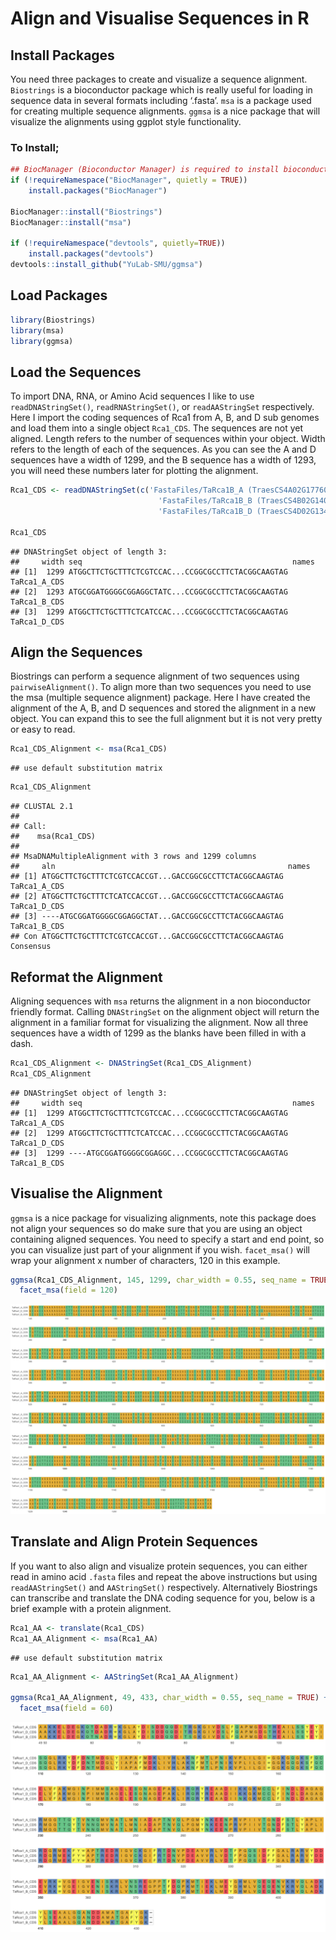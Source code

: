 Align and Visualise Sequences in R
================

## Install Packages

You need three packages to create and visualize a sequence alignment.
`Biostrings` is a bioconductor package which is really useful for
loading in sequence data in several formats including ‘.fasta’. `msa` is
a package used for creating multiple sequence alignments. `ggmsa` is a
nice package that will visualize the alignments using ggplot style
functionality.

### To Install;

``` r
## BiocManager (Bioconductor Manager) is required to install bioconductor packages as they are hosted in their own repository not on CRAN.
if (!requireNamespace("BiocManager", quietly = TRUE))
    install.packages("BiocManager")

BiocManager::install("Biostrings")
BiocManager::install("msa")

if (!requireNamespace("devtools", quietly=TRUE))
    install.packages("devtools")
devtools::install_github("YuLab-SMU/ggmsa")
```

## Load Packages

``` r
library(Biostrings)
library(msa)
library(ggmsa)
```

## Load the Sequences

To import DNA, RNA, or Amino Acid sequences I like to use
`readDNAStringSet()`, `readRNAStringSet()`, or `readAAStringSet`
respectively. Here I import the coding sequences of Rca1 from A, B, and
D sub genomes and load them into a single object `Rca1_CDS`. The
sequences are not yet aligned. Length refers to the number of sequences
within your object. Width refers to the length of each of the sequences.
As you can see the A and D sequences have a width of 1299, and the B
sequence has a width of 1293, you will need these numbers later for
plotting the alignment.

``` r
Rca1_CDS <- readDNAStringSet(c('FastaFiles/TaRca1B_A (TraesCS4A02G177600.1)_CDS.fasta',
                                 'FastaFiles/TaRca1B_B (TraesCS4B02G140200.2)_CDS.fasta',
                                 'FastaFiles/TaRca1B_D (TraesCS4D02G134900.1)_CDS.fasta'))

Rca1_CDS
```

    ## DNAStringSet object of length 3:
    ##     width seq                                               names               
    ## [1]  1299 ATGGCTTCTGCTTTCTCGTCCAC...CCGGCGCCTTCTACGGCAAGTAG TaRca1_A_CDS
    ## [2]  1293 ATGCGGATGGGGCGGAGGCTATC...CCGGCGCCTTCTACGGCAAGTAG TaRca1_B_CDS
    ## [3]  1299 ATGGCTTCTGCTTTCTCATCCAC...CCGGCGCCTTCTACGGCAAGTAG TaRca1_D_CDS

## Align the Sequences

Biostrings can perform a sequence alignment of two sequences using
`pairwiseAlignment()`. To align more than two sequences you need to use
the msa (multiple sequence alignment) package. Here I have created the
alignment of the A, B, and D sequences and stored the alignment in a new
object. You can expand this to see the full alignment but it is not very
pretty or easy to read.

``` r
Rca1_CDS_Alignment <- msa(Rca1_CDS)
```

    ## use default substitution matrix

``` r
Rca1_CDS_Alignment
```

    ## CLUSTAL 2.1  
    ## 
    ## Call:
    ##    msa(Rca1_CDS)
    ## 
    ## MsaDNAMultipleAlignment with 3 rows and 1299 columns
    ##     aln                                                    names
    ## [1] ATGGCTTCTGCTTTCTCGTCCACCGT...GACCGGCGCCTTCTACGGCAAGTAG TaRca1_A_CDS
    ## [2] ATGGCTTCTGCTTTCTCATCCACCGT...GACCGGCGCCTTCTACGGCAAGTAG TaRca1_D_CDS
    ## [3] ----ATGCGGATGGGGCGGAGGCTAT...GACCGGCGCCTTCTACGGCAAGTAG TaRca1_B_CDS
    ## Con ATGGCTTCTGCTTTCTCGTCCACCGT...GACCGGCGCCTTCTACGGCAAGTAG Consensus

## Reformat the Alignment

Aligning sequences with `msa` returns the alignment in a non
bioconductor friendly format. Calling `DNAStringSet` on the alignment
object will return the alignment in a familiar format for visualizing
the alignment. Now all three sequences have a width of 1299 as the
blanks have been filled in with a dash.

``` r
Rca1_CDS_Alignment <- DNAStringSet(Rca1_CDS_Alignment)
Rca1_CDS_Alignment
```

    ## DNAStringSet object of length 3:
    ##     width seq                                               names               
    ## [1]  1299 ATGGCTTCTGCTTTCTCGTCCAC...CCGGCGCCTTCTACGGCAAGTAG TaRca1_A_CDS
    ## [2]  1299 ATGGCTTCTGCTTTCTCATCCAC...CCGGCGCCTTCTACGGCAAGTAG TaRca1_D_CDS
    ## [3]  1299 ----ATGCGGATGGGGCGGAGGC...CCGGCGCCTTCTACGGCAAGTAG TaRca1_B_CDS

## Visualise the Alignment

`ggmsa` is a nice package for visualizing alignments, note this package
does not align your sequences so do make sure that you are using an
object containing aligned sequences. You need to specify a start and end
point, so you can visualize just part of your alignment if you wish.
`facet_msa()` will wrap your alignment x number of characters, 120 in
this example.

``` r
ggmsa(Rca1_CDS_Alignment, 145, 1299, char_width = 0.55, seq_name = TRUE) +
  facet_msa(field = 120)
```

![](Align-and-Visualise-Sequences-in-R_files/figure-gfm/unnamed-chunk-6-1.png)<!-- -->

## Translate and Align Protein Sequences

If you want to also align and visualize protein sequences, you can
either read in amino acid `.fasta` files and repeat the above
instructions but using `readAAStringSet()` and `AAStringSet()`
respectively. Alternatively Biostrings can transcribe and translate the
DNA coding sequence for you, below is a brief example with a protein
alignment.

``` r
Rca1_AA <- translate(Rca1_CDS)
Rca1_AA_Alignment <- msa(Rca1_AA)
```

    ## use default substitution matrix

``` r
Rca1_AA_Alignment <- AAStringSet(Rca1_AA_Alignment)

ggmsa(Rca1_AA_Alignment, 49, 433, char_width = 0.55, seq_name = TRUE) +
  facet_msa(field = 60)
```

![](Align-and-Visualise-Sequences-in-R_files/figure-gfm/unnamed-chunk-7-1.png)<!-- -->
